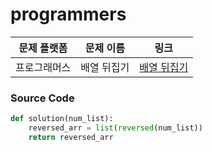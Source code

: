 # programmers

| 문제 플랫폼   | 문제 이름           | 링크                                   |
|---------------|--------------------|----------------------------------------|
| 프로그래머스          | 배열 뒤집기         | [배열 뒤집기](https://school.programmers.co.kr/learn/courses/30/lessons/120821) |

### Source Code
```python
def solution(num_list):
    reversed_arr = list(reversed(num_list))
    return reversed_arr
```
